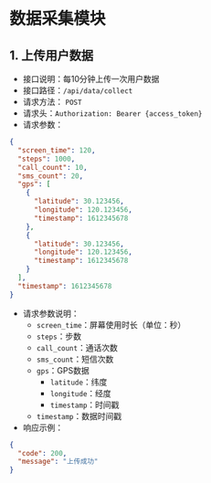 ﻿# 数据采集模块

## 1. 上传用户数据
- 接口说明：每10分钟上传一次用户数据
- 接口路径：`/api/data/collect`
- 请求方法： `POST`
- 请求头：`Authorization: Bearer {access_token}`
- 请求参数：
```json
{
  "screen_time": 120,
  "steps": 1000,
  "call_count": 10,
  "sms_count": 20,
  "gps": [
    {
      "latitude": 30.123456,
      "longitude": 120.123456,
      "timestamp": 1612345678
    },
    {
      "latitude": 30.123456,
      "longitude": 120.123456,
      "timestamp": 1612345678
    }
  ],
  "timestamp": 1612345678
}
```
- 请求参数说明：
  - `screen_time`：屏幕使用时长（单位：秒）
  - `steps`：步数
  - `call_count`：通话次数
  - `sms_count`：短信次数
  - `gps`：GPS数据
    - `latitude`：纬度
    - `longitude`：经度
    - `timestamp`：时间戳
  - `timestamp`：数据时间戳
- 响应示例：
```json
{
  "code": 200,
  "message": "上传成功"
}
```